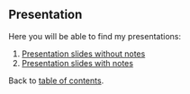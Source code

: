 ## Presentation
Here you will be able to find my presentations:
1. [Presentation slides without notes](/Bellabeat-Analysis-Report.pdf)
2. [Presentation slides with notes](/README.md)

Back to [table of contents](/README.md#table-of-contents).
